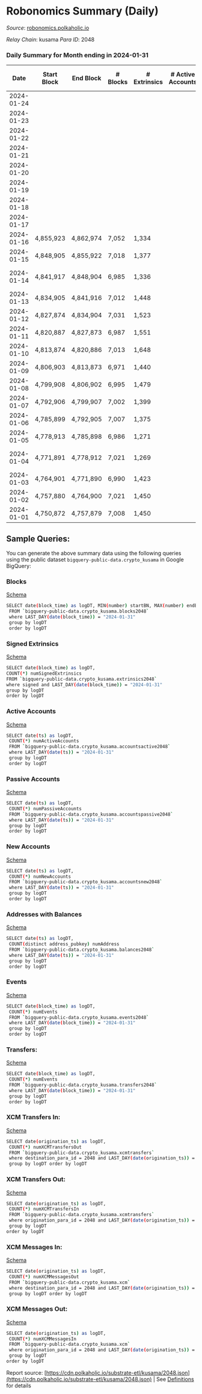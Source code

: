 # Robonomics Summary (Daily)

_Source_: [robonomics.polkaholic.io](https://robonomics.polkaholic.io)

*Relay Chain*: kusama
*Para ID*: 2048



### Daily Summary for Month ending in 2024-01-31


| Date    | Start Block | End Block | # Blocks | # Extrinsics | # Active Accounts | # Passive Accounts | # New Accounts | # Addresses | # Events  | # Transfers ($USD) | # XCM Transfers In ($USD) | # XCM Transfers Out ($USD) | # XCM In | # XCM Out | Issues |
|---------|-------------|-----------|----------|--------------|-------------------|--------------------|----------------|-------------|-----------|--------------------|---------------------------|----------------------------|----------|-----------|--------|
| 2024-01-24 |  |  |  |  |  |  |  |  |  |   |   |   |  |  |  |
| 2024-01-23 |  |  |  |  |  |  |  | 3,166 |  |   |   |   |  |  |  |
| 2024-01-22 |  |  |  |  |  |  |  | 3,166 |  |   |   |   |  |  |  |
| 2024-01-21 |  |  |  |  |  |  |  | 3,166 |  |   |   |   |  |  |  |
| 2024-01-20 |  |  |  |  |  |  |  | 3,166 |  |   |   |   |  |  |  |
| 2024-01-19 |  |  |  |  |  |  |  | 3,166 |  |   |   |   |  |  |  |
| 2024-01-18 |  |  |  |  |  |  |  | 3,165 |  |   |   |   |  |  |  |
| 2024-01-17 |  |  |  |  |  |  |  | 3,166 |  |   |   |   |  |  |  |
| 2024-01-16 | 4,855,923 | 4,862,974 | 7,052 | 1,334 |  |  |  | 3,164 | 40,430 | 6 ($9,193.80) |   |   |  |  |  |
| 2024-01-15 | 4,848,905 | 4,855,922 | 7,018 | 1,377 |  |  |  | 3,164 | 40,527 | 13 ($46,624.25) | 2 ($67,691.46) | 1 ($651.21) | 2 | 1 |  |
| 2024-01-14 | 4,841,917 | 4,848,904 | 6,985 | 1,336 |  |  |  | 3,160 | 40,183 | 5 ($273.45) | 1 ($88.20) | 2 ($53.97) | 1 | 3 | 3 missing (0.04%) |
| 2024-01-13 | 4,834,905 | 4,841,916 | 7,012 | 1,448 |  |  |  | 3,160 | 40,730 | 5 ($528.72) |   | 2 ($294.51) |  | 2 |  |
| 2024-01-12 | 4,827,874 | 4,834,904 | 7,031 | 1,523 |  |  |  | 3,160 | 41,100 | 4 ($11,472.16) | 1 ($3.80) | 1 ($3.80) | 1 | 1 |  |
| 2024-01-11 | 4,820,887 | 4,827,873 | 6,987 | 1,551 |  |  |  | 3,159 | 41,000 | 22 ($8,872.02) | 3 ($1,222.80) | 5 ($1,829.42) | 3 | 5 |  |
| 2024-01-10 | 4,813,874 | 4,820,886 | 7,013 | 1,648 |  |  |  | 3,157 | 41,753 | 53 ($38,887.69) | 18 ($10,043.91) | 15 ($10,274.57) | 20 | 14 |  |
| 2024-01-09 | 4,806,903 | 4,813,873 | 6,971 | 1,440 |  |  |  | 3,158 | 40,748 | 40 ($7,983.68) | 13 ($2,994.14) | 5 ($371.14) | 16 | 4 |  |
| 2024-01-08 | 4,799,908 | 4,806,902 | 6,995 | 1,479 |  |  |  | 3,158 | 40,684 | 30 ($5,435.11) | 4 ($400.59) | 10 ($1,228.05) | 4 | 9 |  |
| 2024-01-07 | 4,792,906 | 4,799,907 | 7,002 | 1,399 |  |  |  | 3,155 | 40,549 | 8 ($5,801.81) | 3 ($593.43) | 1 ($99.07) | 3 | 1 |  |
| 2024-01-06 | 4,785,899 | 4,792,905 | 7,007 | 1,375 |  |  |  | 3,155 | 40,531 | 10 ($2,356.25) | 3 ($416.04) | 1 ($495.89) | 4 | 1 |  |
| 2024-01-05 | 4,778,913 | 4,785,898 | 6,986 | 1,271 |  |  |  | 3,154 | 40,279 | 17 ($4,881.78) | 2 ($1,316.71) | 2 ($954.51) | 3 | 2 |  |
| 2024-01-04 | 4,771,891 | 4,778,912 | 7,021 | 1,269 |  |  |  | 3,153 | 40,802 | 20 ($3,008.23) | 3 ($188.45) | 10 ($1,502.14) | 2 | 10 | 1 missing (0.01%) |
| 2024-01-03 | 4,764,901 | 4,771,890 | 6,990 | 1,423 |  |  |  | 3,152 | 41,408 | 40 ($11,663.10) | 14 ($2,420.09) | 10 ($1,274.14) | 16 | 8 |  |
| 2024-01-02 | 4,757,880 | 4,764,900 | 7,021 | 1,450 |  |  |  | 3,150 | 41,150 | 18 ($4,192.15) | 5 ($653.82) | 1 ($1,507.32) | 6 |  |  |
| 2024-01-01 | 4,750,872 | 4,757,879 | 7,008 | 1,450 |  |  |  | 3,150 | 41,064 | 19 ($5,069.42) | 2 ($106.20) | 6 ($1,200.73) | 2 | 6 |  |

## Sample Queries:
You can generate the above summary data using the following queries using the public dataset `bigquery-public-data.crypto_kusama` in Google BigQuery:


### Blocks 

[Schema](https://github.com/colorfulnotion/substrate-etl/blob/main/schema/blocks.json)

```bash
SELECT date(block_time) as logDT, MIN(number) startBN, MAX(number) endBN, COUNT(*) numBlocks 
 FROM `bigquery-public-data.crypto_kusama.blocks2048`  
 where LAST_DAY(date(block_time)) = "2024-01-31" 
 group by logDT 
 order by logDT
```

### Signed Extrinsics 

[Schema](https://github.com/colorfulnotion/substrate-etl/blob/main/schema/extrinsics.json)

```bash
SELECT date(block_time) as logDT, 
COUNT(*) numSignedExtrinsics 
FROM `bigquery-public-data.crypto_kusama.extrinsics2048`  
where signed and LAST_DAY(date(block_time)) = "2024-01-31" 
group by logDT 
order by logDT
```

### Active Accounts 

[Schema](https://github.com/colorfulnotion/substrate-etl/blob/main/schema/accountsactive.json)

```bash
SELECT date(ts) as logDT, 
 COUNT(*) numActiveAccounts 
 FROM `bigquery-public-data.crypto_kusama.accountsactive2048` 
 where LAST_DAY(date(ts)) = "2024-01-31" 
 group by logDT 
 order by logDT
```

### Passive Accounts 

[Schema](https://github.com/colorfulnotion/substrate-etl/blob/main/schema/accountspassive.json)

```bash
SELECT date(ts) as logDT, 
 COUNT(*) numPassiveAccounts 
 FROM `bigquery-public-data.crypto_kusama.accountspassive2048` 
 where LAST_DAY(date(ts)) = "2024-01-31" 
 group by logDT 
 order by logDT
```

### New Accounts 

[Schema](https://github.com/colorfulnotion/substrate-etl/blob/main/schema/accountsnew.json)

```bash
SELECT date(ts) as logDT, 
 COUNT(*) numNewAccounts 
 FROM `bigquery-public-data.crypto_kusama.accountsnew2048` 
 where LAST_DAY(date(ts)) = "2024-01-31" 
 group by logDT
 order by logDT
```

### Addresses with Balances 

[Schema](https://github.com/colorfulnotion/substrate-etl/blob/main/schema/balances.json)

```bash
SELECT date(ts) as logDT,
 COUNT(distinct address_pubkey) numAddress 
 FROM `bigquery-public-data.crypto_kusama.balances2048` 
 where LAST_DAY(date(ts)) = "2024-01-31" 
 group by logDT 
 order by logDT
```

### Events 

[Schema](https://github.com/colorfulnotion/substrate-etl/blob/main/schema/events.json)

```bash
SELECT date(block_time) as logDT, 
 COUNT(*) numEvents 
 FROM `bigquery-public-data.crypto_kusama.events2048` 
 where LAST_DAY(date(block_time)) = "2024-01-31" 
 group by logDT 
 order by logDT
```

### Transfers:

[Schema](https://github.com/colorfulnotion/substrate-etl/blob/main/schema/transfers.json)

```bash
SELECT date(block_time) as logDT, 
 COUNT(*) numEvents 
 FROM `bigquery-public-data.crypto_kusama.transfers2048` 
 where LAST_DAY(date(block_time)) = "2024-01-31" 
 group by logDT 
 order by logDT
```

### XCM Transfers In: 

[Schema](https://github.com/colorfulnotion/substrate-etl/blob/main/schema/xcmtransfers.json)

```bash
SELECT date(origination_ts) as logDT, 
 COUNT(*) numXCMTransfersOut 
 FROM `bigquery-public-data.crypto_kusama.xcmtransfers` 
 where destination_para_id = 2048 and LAST_DAY(date(origination_ts)) = "2024-01-31" 
 group by logDT order by logDT
```

### XCM Transfers Out: 

[Schema](https://github.com/colorfulnotion/substrate-etl/blob/main/schema/xcmtransfers.json)

```bash
SELECT date(origination_ts) as logDT, 
 COUNT(*) numXCMTransfersIn 
 FROM `bigquery-public-data.crypto_kusama.xcmtransfers` 
 where origination_para_id = 2048 and LAST_DAY(date(origination_ts)) = "2024-01-31" 
 group by logDT 
order by logDT
```

### XCM Messages In: 

[Schema](https://github.com/colorfulnotion/substrate-etl/blob/main/schema/xcm.json)

```bash
SELECT date(origination_ts) as logDT, 
 COUNT(*) numXCMMessagesOut 
 FROM `bigquery-public-data.crypto_kusama.xcm` 
 where destination_para_id = 2048 and LAST_DAY(date(origination_ts)) = "2024-01-31" 
 group by logDT order by logDT
```

### XCM Messages Out: 

[Schema](https://github.com/colorfulnotion/substrate-etl/blob/main/schema/xcm.json)

```bash
SELECT date(origination_ts) as logDT, 
 COUNT(*) numXCMMessagesIn 
 FROM `bigquery-public-data.crypto_kusama.xcm` 
 where origination_para_id = 2048 and LAST_DAY(date(origination_ts)) = "2024-01-31" 
 group by logDT 
order by logDT
```


Report source: [https://cdn.polkaholic.io/substrate-etl/kusama/2048.json](https://cdn.polkaholic.io/substrate-etl/kusama/2048.json) | See [Definitions](/DEFINITIONS.md) for details
